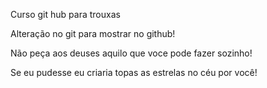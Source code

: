 Curso git hub para trouxas

Alteração no git para mostrar no github!

Não peça aos deuses aquilo que voce pode fazer sozinho!

Se eu pudesse eu criaria topas as estrelas no céu por você!
